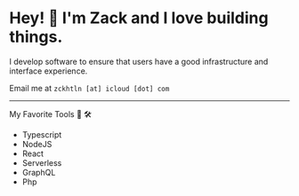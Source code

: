 # Hey! 👋 I'm Zack and I love building things.

I develop software to ensure that users have a good infrastructure and interface experience.

Email me at `zckhtln [at] icloud [dot] com`

_____

My Favorite Tools 🧰 🛠️
- Typescript
- NodeJS
- React
- Serverless
- GraphQL
- Php
